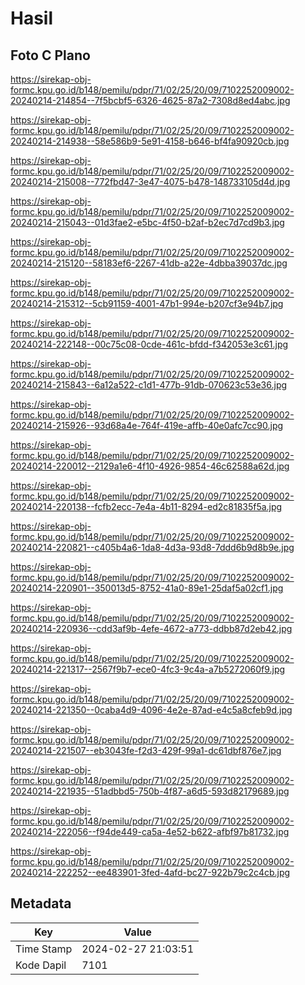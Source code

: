 # Hasil

## Foto C Plano

https://sirekap-obj-formc.kpu.go.id/b148/pemilu/pdpr/71/02/25/20/09/7102252009002-20240214-214854--7f5bcbf5-6326-4625-87a2-7308d8ed4abc.jpg

https://sirekap-obj-formc.kpu.go.id/b148/pemilu/pdpr/71/02/25/20/09/7102252009002-20240214-214938--58e586b9-5e91-4158-b646-bf4fa90920cb.jpg

https://sirekap-obj-formc.kpu.go.id/b148/pemilu/pdpr/71/02/25/20/09/7102252009002-20240214-215008--772fbd47-3e47-4075-b478-148733105d4d.jpg

https://sirekap-obj-formc.kpu.go.id/b148/pemilu/pdpr/71/02/25/20/09/7102252009002-20240214-215043--01d3fae2-e5bc-4f50-b2af-b2ec7d7cd9b3.jpg

https://sirekap-obj-formc.kpu.go.id/b148/pemilu/pdpr/71/02/25/20/09/7102252009002-20240214-215120--58183ef6-2267-41db-a22e-4dbba39037dc.jpg

https://sirekap-obj-formc.kpu.go.id/b148/pemilu/pdpr/71/02/25/20/09/7102252009002-20240214-215312--5cb91159-4001-47b1-994e-b207cf3e94b7.jpg

https://sirekap-obj-formc.kpu.go.id/b148/pemilu/pdpr/71/02/25/20/09/7102252009002-20240214-222148--00c75c08-0cde-461c-bfdd-f342053e3c61.jpg

https://sirekap-obj-formc.kpu.go.id/b148/pemilu/pdpr/71/02/25/20/09/7102252009002-20240214-215843--6a12a522-c1d1-477b-91db-070623c53e36.jpg

https://sirekap-obj-formc.kpu.go.id/b148/pemilu/pdpr/71/02/25/20/09/7102252009002-20240214-215926--93d68a4e-764f-419e-affb-40e0afc7cc90.jpg

https://sirekap-obj-formc.kpu.go.id/b148/pemilu/pdpr/71/02/25/20/09/7102252009002-20240214-220012--2129a1e6-4f10-4926-9854-46c62588a62d.jpg

https://sirekap-obj-formc.kpu.go.id/b148/pemilu/pdpr/71/02/25/20/09/7102252009002-20240214-220138--fcfb2ecc-7e4a-4b11-8294-ed2c81835f5a.jpg

https://sirekap-obj-formc.kpu.go.id/b148/pemilu/pdpr/71/02/25/20/09/7102252009002-20240214-220821--c405b4a6-1da8-4d3a-93d8-7ddd6b9d8b9e.jpg

https://sirekap-obj-formc.kpu.go.id/b148/pemilu/pdpr/71/02/25/20/09/7102252009002-20240214-220901--350013d5-8752-41a0-89e1-25daf5a02cf1.jpg

https://sirekap-obj-formc.kpu.go.id/b148/pemilu/pdpr/71/02/25/20/09/7102252009002-20240214-220936--cdd3af9b-4efe-4672-a773-ddbb87d2eb42.jpg

https://sirekap-obj-formc.kpu.go.id/b148/pemilu/pdpr/71/02/25/20/09/7102252009002-20240214-221317--2567f9b7-ece0-4fc3-9c4a-a7b5272060f9.jpg

https://sirekap-obj-formc.kpu.go.id/b148/pemilu/pdpr/71/02/25/20/09/7102252009002-20240214-221350--0caba4d9-4096-4e2e-87ad-e4c5a8cfeb9d.jpg

https://sirekap-obj-formc.kpu.go.id/b148/pemilu/pdpr/71/02/25/20/09/7102252009002-20240214-221507--eb3043fe-f2d3-429f-99a1-dc61dbf876e7.jpg

https://sirekap-obj-formc.kpu.go.id/b148/pemilu/pdpr/71/02/25/20/09/7102252009002-20240214-221935--51adbbd5-750b-4f87-a6d5-593d82179689.jpg

https://sirekap-obj-formc.kpu.go.id/b148/pemilu/pdpr/71/02/25/20/09/7102252009002-20240214-222056--f94de449-ca5a-4e52-b622-afbf97b81732.jpg

https://sirekap-obj-formc.kpu.go.id/b148/pemilu/pdpr/71/02/25/20/09/7102252009002-20240214-222252--ee483901-3fed-4afd-bc27-922b79c2c4cb.jpg


## Metadata

| Key        | Value               |
| ---------- | ------------------- |
| Time Stamp | 2024-02-27 21:03:51 |
| Kode Dapil | 7101                |



